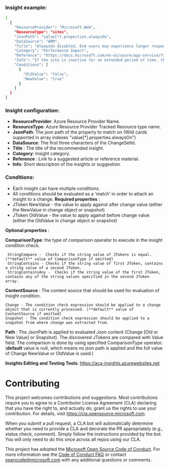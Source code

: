 ### Insight example: 

```sh
[
  {
    "ResourceProvider": "Microsoft.Web",
    "ResourceType": "sites",
    "JsonPath": "value[*].properties.alwaysOn",
    "DataSource": "ARM",
    "Title": "AlwaysOn disabled, End users may experience longer response time while site resumes.",
    "Category": "Performance Impact",
    "Reference": "https://docs.microsoft.com/en-us/azure/app-service/faq-availability-performance-application-issues#how-do-i-decrease-the-response-time-for-the-first-request-after-idle-time",
    "Info": "If the site is inactive for an extended period of time, the process associated with it is shut down to conserve resources. Subsequent requests following a long idle time, may take longer to respond as the process has to be re-started and the site re-initialized.",
    "Conditions": [
      {
        "OldValue": "false",
        "NewValue": "true"
      }
    ]
  }
]
```
### Insight configuration: 
 
 - **ResourceProvider**: Azure Resource Provider Name.
 - **ResourceType**: Azure Resource Provider Tracked Resource type name.
 - **JsonPath**: The json path of the property to match on (Wild cards supported in array indexes "value[*].properties.alwaysOn")
 - **DataSource**: The first three characters of the ChangeSetId.
 - **Title** : The title of the recommended insight.
 - **Category**: Insight category.
 - **Reference** : Link to a suggested article or reference material.
 - **Info**: Short description of the insights or suggestion.


### Conditions: 
- Each insight can have multiple conditions. 
- All conditions should be evaluated as a 'match' in order to attach an insight to a change.
**Required properties** :
- JToken NewValue - the value to apply against after change value (either the NewValue in change object or snapshot)
- JToken OldValue - the value to apply against before change value (either the OldValue in change object or snapshot)

**Optional properties** : 

**ComparisonType**: the type of comparison operator to execute in the insight condition check. 

```
 StringCompare -  Checks if the string value of JTokens is equal. (**default** value of ComparisonType if omitted) 
 StringContains - Checks if the string value of first JToken, contains a string value of a second JToken.
 StringContainsAny -  Checks if the string value of the first JToken, contains any of the string values specified in the second JToken array.
```

**ContentSource** : 
The content source that should be used for evaluation of insight condition.
```
Change - The condition check expression should be applied to a change object that is currently processed. (**default** value of ContentSource if omitted) 
Snapshot - The condition check expression should be applied to a snapshot from where change was extracted from. 

```
 **Path** : 
 The JsonPath is applied to evaluated Json content (Change [Old or New Value] or Snapshot). The discovered JTokens are compared with Value field. The comparison is done by using specified ComparisonType operator. (**default** value is null, which means no json path is applied and the full value of Change NewValue or OldValue is used.)

**Insights Editing and Testing Tools**:
https://aca-insights.azurewebsites.net


# Contributing

This project welcomes contributions and suggestions.  Most contributions require you to agree to a
Contributor License Agreement (CLA) declaring that you have the right to, and actually do, grant us
the rights to use your contribution. For details, visit https://cla.opensource.microsoft.com.

When you submit a pull request, a CLA bot will automatically determine whether you need to provide
a CLA and decorate the PR appropriately (e.g., status check, comment). Simply follow the instructions
provided by the bot. You will only need to do this once across all repos using our CLA.

This project has adopted the [Microsoft Open Source Code of Conduct](https://opensource.microsoft.com/codeofconduct/).
For more information see the [Code of Conduct FAQ](https://opensource.microsoft.com/codeofconduct/faq/) or
contact [opencode@microsoft.com](mailto:opencode@microsoft.com) with any additional questions or comments.
